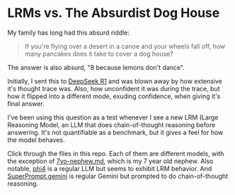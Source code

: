 # LRMs vs. The Absurdist Dog House

My family has long had this absurd riddle:

> If you're flying over a desert in a canoe and your wheels fall off, how many pancakes does it take to cover a dog house?

The answer is also absurd, "8 because lemons don't dance". 

Initially, I sent this to [DeepSeek R1](deepseek-r1.md) and was blown away by how 
extensive it's thought trace was. Also, how unconfident it was during the trace, but
how it flipped into a different mode, exuding confidence, when giving it's final answer.

I've been using this question as a test whenever I see a new LRM (Large Reasoning Model,
an LLM that does chain-of-thought reasoning before answering. It's not quantifiable as
a benchmark, but it gives a feel for how the model behaves.

Click through the files in this repo. Each of them are different models, with the exception
of [7yo-nephew.md](7yo-nephew.md), which is my 7 year old nephew. Also notable, [phi4](phi4.md)
is a regular LLM but seems to exhibit LRM behavior. And [SuperPrompt.gemini](SuperPrompt.gemini.md)
is regular Gemini but prompted to do chain-of-thought reasoning.

